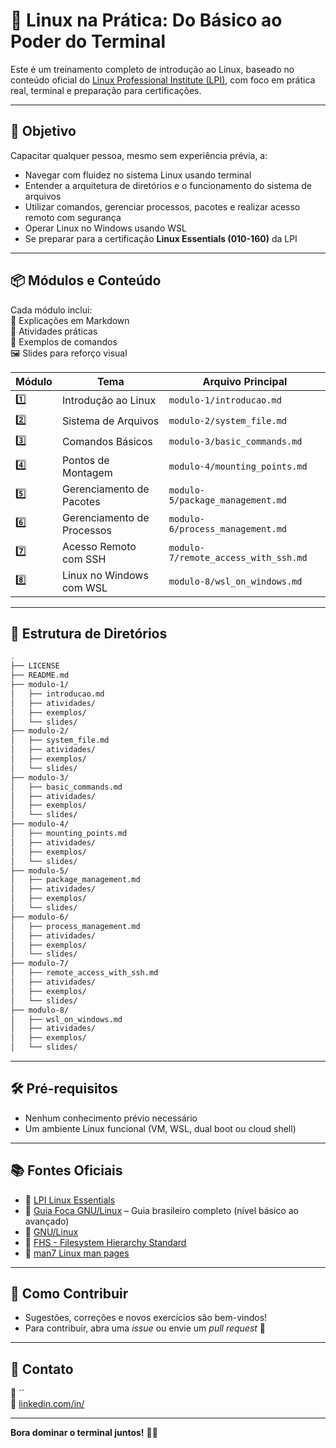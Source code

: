 # 🐧 Linux na Prática: Do Básico ao Poder do Terminal

Este é um treinamento completo de introdução ao Linux, baseado no conteúdo oficial do [Linux Professional Institute (LPI)](https://learning.lpi.org/pt/learning-materials/010-160/), com foco em prática real, terminal e preparação para certificações.

---

## 🎯 Objetivo

Capacitar qualquer pessoa, mesmo sem experiência prévia, a:

- Navegar com fluidez no sistema Linux usando terminal
- Entender a arquitetura de diretórios e o funcionamento do sistema de arquivos
- Utilizar comandos, gerenciar processos, pacotes e realizar acesso remoto com segurança
- Operar Linux no Windows usando WSL
- Se preparar para a certificação **Linux Essentials (010-160)** da LPI

---

## 📦 Módulos e Conteúdo

Cada módulo inclui:  
🧠 Explicações em Markdown  
🧪 Atividades práticas  
📁 Exemplos de comandos  
🖼️ Slides para reforço visual

| Módulo | Tema                              | Arquivo Principal                      |
|--------|-----------------------------------|----------------------------------------|
| 1️⃣     | Introdução ao Linux               | `modulo-1/introducao.md`               |
| 2️⃣     | Sistema de Arquivos               | `modulo-2/system_file.md`              |
| 3️⃣     | Comandos Básicos                  | `modulo-3/basic_commands.md`           |
| 4️⃣     | Pontos de Montagem                | `modulo-4/mounting_points.md`          |
| 5️⃣     | Gerenciamento de Pacotes          | `modulo-5/package_management.md`       |
| 6️⃣     | Gerenciamento de Processos        | `modulo-6/process_management.md`       |
| 7️⃣     | Acesso Remoto com SSH             | `modulo-7/remote_access_with_ssh.md`   |
| 8️⃣     | Linux no Windows com WSL          | `modulo-8/wsl_on_windows.md`           |

---

## 📂 Estrutura de Diretórios

```bash
.
├── LICENSE
├── README.md
├── modulo-1/
│   ├── introducao.md
│   ├── atividades/
│   ├── exemplos/
│   └── slides/
├── modulo-2/
│   ├── system_file.md
│   ├── atividades/
│   ├── exemplos/
│   └── slides/
├── modulo-3/
│   ├── basic_commands.md
│   ├── atividades/
│   ├── exemplos/
│   └── slides/
├── modulo-4/
│   ├── mounting_points.md
│   ├── atividades/
│   ├── exemplos/
│   └── slides/
├── modulo-5/
│   ├── package_management.md
│   ├── atividades/
│   ├── exemplos/
│   └── slides/
├── modulo-6/
│   ├── process_management.md
│   ├── atividades/
│   ├── exemplos/
│   └── slides/
├── modulo-7/
│   ├── remote_access_with_ssh.md
│   ├── atividades/
│   ├── exemplos/
│   └── slides/
├── modulo-8/
│   ├── wsl_on_windows.md
│   ├── atividades/
│   ├── exemplos/
│   └── slides/
```

---

## 🛠️ Pré-requisitos

- Nenhum conhecimento prévio necessário
- Um ambiente Linux funcional (VM, WSL, dual boot ou cloud shell)

---

## 📚 Fontes Oficiais

- 📘 [LPI Linux Essentials](https://learning.lpi.org/pt/learning-materials/010-160/)
- 📖 [Guia Foca GNU/Linux](https://www.guiafoca.org/) – Guia brasileiro completo (nível básico ao avançado)
- 📖 [GNU/Linux](https://www.gnu.org/gnu/linux-and-gnu.html)
- 📂 [FHS - Filesystem Hierarchy Standard](https://refspecs.linuxfoundation.org/FHS_3.0/fhs/index.html)
- 🧾 [man7 Linux man pages](https://man7.org/linux/man-pages/)

---

## 🤝 Como Contribuir

- Sugestões, correções e novos exercícios são bem-vindos!
- Para contribuir, abra uma *issue* ou envie um *pull request* 🚀

---

## 📧 Contato

📨 ``  
🔗 [linkedin.com/in/](https://linkedin.com/in/)

---

**Bora dominar o terminal juntos!** 💪🐧
